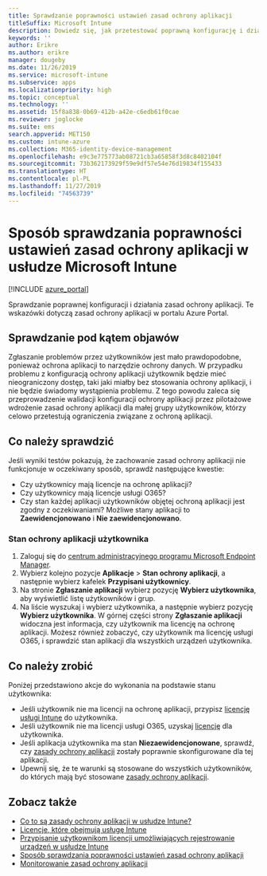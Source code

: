 ```yaml
---
title: Sprawdzanie poprawności ustawień zasad ochrony aplikacji
titleSuffix: Microsoft Intune
description: Dowiedz się, jak przetestować poprawną konfigurację i działanie zasad ochrony aplikacji w usłudze Microsoft Intune.
keywords: ''
author: Erikre
ms.author: erikre
manager: dougeby
ms.date: 11/26/2019
ms.service: microsoft-intune
ms.subservice: apps
ms.localizationpriority: high
ms.topic: conceptual
ms.technology: ''
ms.assetid: 15f8a838-0b69-412b-a42e-c6edb61f0cae
ms.reviewer: joglocke
ms.suite: ems
search.appverid: MET150
ms.custom: intune-azure
ms.collection: M365-identity-device-management
ms.openlocfilehash: e9c3e775773ab08721cb3a65858f3d8c8402104f
ms.sourcegitcommit: 73b362173929f59e9df57e54e76d19834f155433
ms.translationtype: HT
ms.contentlocale: pl-PL
ms.lasthandoff: 11/27/2019
ms.locfileid: "74563739"
---
```

# <a name="how-to-validate-your-app-protection-policy-setup-in-microsoft-intune"></a>Sposób sprawdzania poprawności ustawień zasad ochrony aplikacji w usłudze Microsoft Intune

[!INCLUDE [azure_portal](../includes/azure_portal.md)]

Sprawdzanie poprawnej konfiguracji i działania zasad ochrony aplikacji. Te wskazówki dotyczą zasad ochrony aplikacji w portalu Azure Portal.

## <a name="checking-for-symptoms"></a>Sprawdzanie pod kątem objawów
Zgłaszanie problemów przez użytkowników jest mało prawdopodobne, ponieważ ochrona aplikacji to narzędzie ochrony danych. W przypadku problemu z konfiguracją ochrony aplikacji użytkownik będzie mieć nieograniczony dostęp, taki jaki miałby bez stosowania ochrony aplikacji, i nie będzie świadomy wystąpienia problemu. Z tego powodu zaleca się przeprowadzenie walidacji konfiguracji ochrony aplikacji przez pilotażowe wdrożenie zasad ochrony aplikacji dla małej grupy użytkowników, którzy celowo przetestują ograniczenia związane z ochroną aplikacji.

## <a name="what-to-check"></a>Co należy sprawdzić

Jeśli wyniki testów pokazują, że zachowanie zasad ochrony aplikacji nie funkcjonuje w oczekiwany sposób, sprawdź następujące kwestie:

- Czy użytkownicy mają licencje na ochronę aplikacji?
- Czy użytkownicy mają licencje usługi O365?
- Czy stan każdej aplikacji użytkowników objętej ochroną aplikacji jest zgodny z oczekiwaniami? Możliwe stany aplikacji to **Zaewidencjonowano** i **Nie zaewidencjonowano**.

### <a name="user-app-protection-status"></a>Stan ochrony aplikacji użytkownika
1. Zaloguj się do [centrum administracyjnego programu Microsoft Endpoint Manager](https://go.microsoft.com/fwlink/?linkid=2109431).
3. Wybierz kolejno pozycje **Aplikacje** >  **Stan ochrony aplikacji**, a następnie wybierz kafelek **Przypisani użytkownicy**. 
4. Na stronie **Zgłaszanie aplikacji** wybierz pozycję **Wybierz użytkownika**, aby wyświetlić listę użytkowników i grup. 
5. Na liście wyszukaj i wybierz użytkownika, a następnie wybierz pozycję **Wybierz użytkownika**. W górnej części strony **Zgłaszanie aplikacji** widoczna jest informacja, czy użytkownik ma licencję na ochronę aplikacji. Możesz również zobaczyć, czy użytkownik ma licencję usługi O365, i sprawdzić stan aplikacji dla wszystkich urządzeń użytkownika.

## <a name="what-to-do"></a>Co należy zrobić
Poniżej przedstawiono akcje do wykonania na podstawie stanu użytkownika:

- Jeśli użytkownik nie ma licencji na ochronę aplikacji, przypisz [licencję usługi Intune](../fundamentals/licenses.md) do użytkownika.
- Jeśli użytkownik nie ma licencji usługi O365, uzyskaj [licencję](../fundamentals/licenses.md) dla użytkownika.
- Jeśli aplikacja użytkownika ma stan **Niezaewidencjonowane**, sprawdź, czy [zasady ochrony aplikacji](app-protection-policies-validate.md) zostały poprawnie skonfigurowane dla tej aplikacji.
- Upewnij się, że te warunki są stosowane do wszystkich użytkowników, do których mają być stosowane [zasady ochrony aplikacji](app-protection-policies-monitor.md).

## <a name="see-also"></a>Zobacz także

- [Co to są zasady ochrony aplikacji w usłudze Intune?](app-protection-policies.md)
- [Licencje, które obejmują usługę Intune](../fundamentals/licenses.md)
- [Przypisanie użytkownikom licencji umożliwiających rejestrowanie urządzeń w usłudze Intune](../fundamentals/licenses-assign.md)
- [Sposób sprawdzania poprawności ustawień zasad ochrony aplikacji](app-protection-policies-validate.md)
- [Monitorowanie zasad ochrony aplikacji](app-protection-policies-monitor.md)

